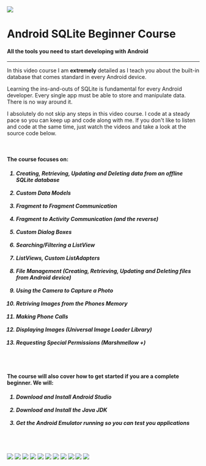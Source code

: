 
<img class='header-img' src='https://s3.amazonaws.com/codingwithmitch-static-and-media/media/android-sqlite-for-beginners/images/poster.png' />

<h1>Android SQLite Beginner Course</h1>
<h4>All the tools you need to start developing with Android</h4>
<hr>
<p>In this video course I am <b>extremely</b> detailed as I teach you about the built-in database that comes standard in every Android device. </p>

<p>Learning the ins-and-outs of SQLite is fundamental for every Android developer. Every single app must be able to store and manipulate data. There is no way around it. </p>

<p>I absolutely do not skip any steps in this video course. I code at a steady pace so you can keep up and code along with me. If you don't like to listen and code at the same time, just watch the videos and take a look at the source code below.</p>

<br/>
<h4>The course focuses on:</h4>
<h5>
<ol>
    <li>Creating, Retrieving, Updating and Deleting data from an offline SQLite database</li></br>
    <li>Custom Data Models</li></br>
    <li>Fragment to Fragment Communication</li></br>
    <li>Fragment to Activity Communication (and the reverse)</li></br>
    <li>Custom Dialog Boxes</li></br>
    <li>Searching/Filtering a ListView</li></br>
    <li>ListViews, Custom ListAdapters</li></br>
    <li>File Management (Creating, Retrieving, Updating and Deleting files from Android device)</li></br>
    <li>Using the Camera to Capture a Photo</li></br>
    <li>Retriving Images from the Phones Memory</li></br>
    <li>Making Phone Calls</li></br>
    <li>Displaying Images (Universal Image Loader Library)</li></br>
    <li>Requesting Special Permissions (Marshmellow +)</li></br>
</ol>
<br/>
</h5>

<h4>
The course will also cover how to get started if you are a complete beginner. We will:
</h4>
<h5>
<ol>
<li>Download and Install Android Studio</li></br>
<li>Download and Install the Java JDK</li></br>
<li>Get the Android Emulator running so you can test you applications</li></br>
</ol>
<br/>
</h5>

<img class="img-responsive" src="https://s3.amazonaws.com/codingwithmitch-static-and-media/media/news/Images/Contacts+App/contacts_screen.png" />
        <img class="img-responsive" src="https://s3.amazonaws.com/codingwithmitch-static-and-media/media/news/Images/Contacts+App/6.png" />
        <img class="img-responsive" src="https://s3.amazonaws.com/codingwithmitch-static-and-media/media/news/Images/Contacts+App/11.png" />
        <img class="img-responsive" src="https://s3.amazonaws.com/codingwithmitch-static-and-media/media/news/Images/Contacts+App/5.png" />
        <img class="img-responsive" src="https://s3.amazonaws.com/codingwithmitch-static-and-media/media/news/Images/Contacts+App/9.png" />
        <img class="img-responsive" src="https://s3.amazonaws.com/codingwithmitch-static-and-media/media/news/Images/Contacts+App/7.png" />
        <img class="img-responsive" src="https://s3.amazonaws.com/codingwithmitch-static-and-media/media/news/Images/Contacts+App/8.png" />
        <img class="img-responsive" src="https://s3.amazonaws.com/codingwithmitch-static-and-media/media/news/Images/Contacts+App/10.png" />
        <img class="img-responsive" src="https://s3.amazonaws.com/codingwithmitch-static-and-media/media/news/Images/Contacts+App/4.png" />
        <img class="img-responsive" src="https://s3.amazonaws.com/codingwithmitch-static-and-media/media/news/Images/Contacts+App/11.png" />
        <img class="img-responsive" src="https://s3.amazonaws.com/codingwithmitch-static-and-media/media/news/Images/Contacts+App/3.png" />
